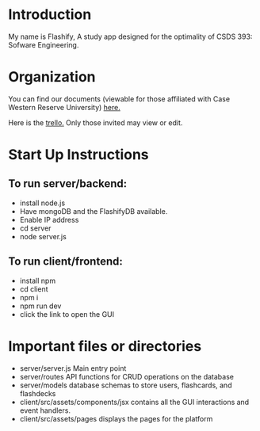 
# Introduction
My name is Flashify, A study app designed for the optimality of CSDS 393: Sofware Engineering.

# Organization
You can find our documents (viewable for those affiliated with Case Western Reserve University) [here.](https://drive.google.com/drive/folders/1Mp9yC2VNtGyMmL1CG0DQPc57iob_h0mn?usp=drive_link)

Here is the [trello.](https://trello.com/invite/b/679d347b3bcd25e792f98659/ATTIb64458f639ce415414ade7ec2de411b65CB6C203/flashify)
Only those invited may view or edit. 

# Start Up Instructions
## To run server/backend:
* install node.js
* Have mongoDB and the FlashifyDB available.
* Enable IP address
* cd server
* node server.js

## To run client/frontend: 
* install npm
* cd client
* npm i
* npm run dev
* click the link to open the GUI

# Important files or directories 
* server/server.js Main entry point
* server/routes API functions for CRUD operations on the database
* server/models database schemas to store users, flashcards, and flashdecks
* client/src/assets/components/jsx contains all the GUI interactions and event handlers.
* client/src/assets/pages displays the pages for the platform
